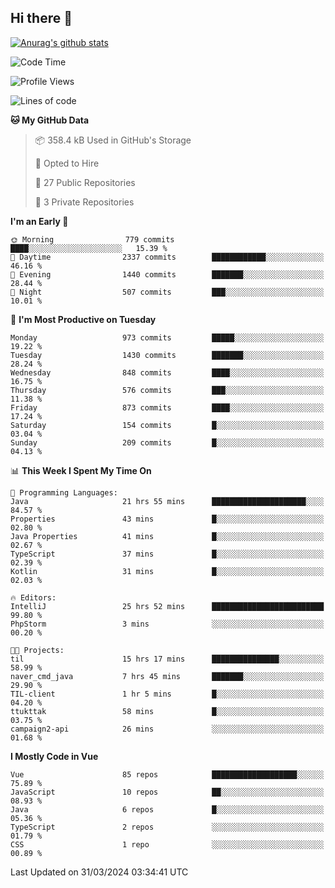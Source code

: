 ## Hi there 👋

[![Anurag's github stats](https://github-readme-stats.vercel.app/api?username=Songwonseok)](https://github.com/anuraghazra/github-readme-stats)



<!--START_SECTION:waka-->
![Code Time](http://img.shields.io/badge/Code%20Time-2%2C761%20hrs%2038%20mins-blue)

![Profile Views](http://img.shields.io/badge/Profile%20Views-0-blue)

![Lines of code](https://img.shields.io/badge/From%20Hello%20World%20I%27ve%20Written-34.8%20million%20lines%20of%20code-blue)

**🐱 My GitHub Data** 

> 📦 358.4 kB Used in GitHub's Storage 
 > 
> 💼 Opted to Hire
 > 
> 📜 27 Public Repositories 
 > 
> 🔑 3 Private Repositories 
 > 
**I'm an Early 🐤** 

```text
🌞 Morning                779 commits         ████░░░░░░░░░░░░░░░░░░░░░   15.39 % 
🌆 Daytime                2337 commits        ████████████░░░░░░░░░░░░░   46.16 % 
🌃 Evening                1440 commits        ███████░░░░░░░░░░░░░░░░░░   28.44 % 
🌙 Night                  507 commits         ███░░░░░░░░░░░░░░░░░░░░░░   10.01 % 
```
📅 **I'm Most Productive on Tuesday** 

```text
Monday                   973 commits         █████░░░░░░░░░░░░░░░░░░░░   19.22 % 
Tuesday                  1430 commits        ███████░░░░░░░░░░░░░░░░░░   28.24 % 
Wednesday                848 commits         ████░░░░░░░░░░░░░░░░░░░░░   16.75 % 
Thursday                 576 commits         ███░░░░░░░░░░░░░░░░░░░░░░   11.38 % 
Friday                   873 commits         ████░░░░░░░░░░░░░░░░░░░░░   17.24 % 
Saturday                 154 commits         █░░░░░░░░░░░░░░░░░░░░░░░░   03.04 % 
Sunday                   209 commits         █░░░░░░░░░░░░░░░░░░░░░░░░   04.13 % 
```


📊 **This Week I Spent My Time On** 

```text
💬 Programming Languages: 
Java                     21 hrs 55 mins      █████████████████████░░░░   84.57 % 
Properties               43 mins             █░░░░░░░░░░░░░░░░░░░░░░░░   02.80 % 
Java Properties          41 mins             █░░░░░░░░░░░░░░░░░░░░░░░░   02.67 % 
TypeScript               37 mins             █░░░░░░░░░░░░░░░░░░░░░░░░   02.39 % 
Kotlin                   31 mins             █░░░░░░░░░░░░░░░░░░░░░░░░   02.03 % 

🔥 Editors: 
IntelliJ                 25 hrs 52 mins      █████████████████████████   99.80 % 
PhpStorm                 3 mins              ░░░░░░░░░░░░░░░░░░░░░░░░░   00.20 % 

🐱‍💻 Projects: 
til                      15 hrs 17 mins      ███████████████░░░░░░░░░░   58.99 % 
naver_cmd_java           7 hrs 45 mins       ███████░░░░░░░░░░░░░░░░░░   29.90 % 
TIL-client               1 hr 5 mins         █░░░░░░░░░░░░░░░░░░░░░░░░   04.20 % 
ttukttak                 58 mins             █░░░░░░░░░░░░░░░░░░░░░░░░   03.75 % 
campaign2-api            26 mins             ░░░░░░░░░░░░░░░░░░░░░░░░░   01.68 % 
```

**I Mostly Code in Vue** 

```text
Vue                      85 repos            ███████████████████░░░░░░   75.89 % 
JavaScript               10 repos            ██░░░░░░░░░░░░░░░░░░░░░░░   08.93 % 
Java                     6 repos             █░░░░░░░░░░░░░░░░░░░░░░░░   05.36 % 
TypeScript               2 repos             ░░░░░░░░░░░░░░░░░░░░░░░░░   01.79 % 
CSS                      1 repo              ░░░░░░░░░░░░░░░░░░░░░░░░░   00.89 % 
```




 Last Updated on 31/03/2024 03:34:41 UTC
<!--END_SECTION:waka-->
